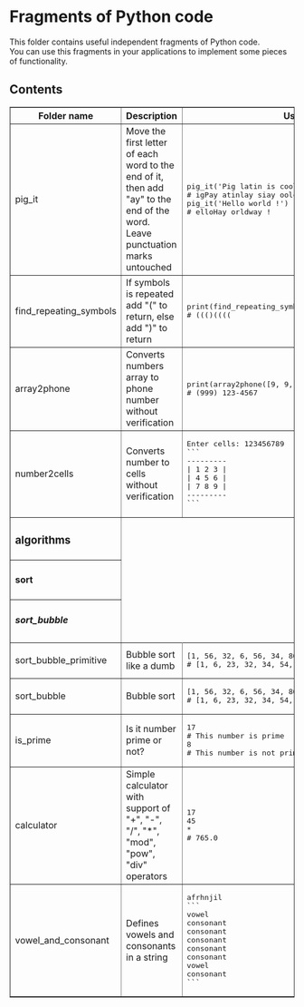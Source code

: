 # Fragments of Python code

This folder contains useful independent fragments of Python code.  
You can use this fragments in your applications to implement some pieces of functionality.

## Contents

<table border>
    <tr>
        <th>Folder name</th>
        <th>Description</th>
        <th>Usage</th>
    </tr>
    <tr>
        <td>pig_it</td>
        <td>Move the first letter of each word to the end of it, then add "ay" to the end of the word. Leave punctuation marks untouched</td>
        <td><pre>pig_it('Pig latin is cool')
# igPay atinlay siay oolcay
pig_it('Hello world !')
# elloHay orldway !</pre>
        </td>
    </tr>
    <tr>
        <td>find_repeating_symbols</td>
        <td>If symbols is repeated add "(" to return, else add ")" to return</td>
        <td><pre>print(find_repeating_symbols('qqQjaaaa'))
# ((()((((</pre></td>
    </tr>
    <tr>
        <td>array2phone</td>
        <td>Converts numbers array to phone number without verification</td>
        <td><pre>print(array2phone([9, 9, 9, 1, 2, 3, 4, 5, 6, 7]))
# (999) 123-4567</pre></td>
    </tr>
    <tr>
        <td>number2cells</td>
        <td>Converts number to cells without verification</td>
        <td><pre>Enter cells: 123456789
```
---------
| 1 2 3 |
| 4 5 6 |
| 7 8 9 |
---------
```</pre></td>
    </tr>
    <tr>
        <td><h3>algorithms</h3></td>
    </tr>
    <tr>
        <td><h4>sort</h4></td>
    </tr>
    <tr>
        <td><h5>sort_bubble</h5></td>
    </tr>
    <tr>
        <td>sort_bubble_primitive</td>
        <td>Bubble sort like a dumb</td>
        <td><pre>[1, 56, 32, 6, 56, 34, 86798, 23, 54]
# [1, 6, 23, 32, 34, 54, 56, 56, 86798]</pre></td>
    </tr>
    <tr>
        <td>sort_bubble</td>
        <td>Bubble sort</td>
        <td><pre>[1, 56, 32, 6, 56, 34, 86798, 23, 54]
# [1, 6, 23, 32, 34, 54, 56, 56, 86798]</pre></td>
    </tr>
    <tr>
        <td>is_prime</td>
        <td>Is it number prime or not?</td>
        <td><pre>17
# This number is prime
8
# This number is not prime
</pre></td>
    </tr>
    <tr>
        <td>calculator</td>
        <td>Simple calculator with support of "+", "-", "/", "*", "mod", "pow", "div" operators</td>
        <td><pre>17
45
*
# 765.0
</pre></td>
    </tr>
    <tr>
        <td>vowel_and_consonant</td>
        <td>Defines vowels and consonants in a string</td>
        <td><pre>afrhnjil
```
vowel
consonant
consonant
consonant
consonant
consonant
vowel
consonant
```
</pre></td>
    </tr>
</table>
